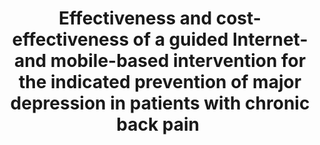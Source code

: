 --- 
abstract: '' 
authors: 
 - L Sander
 -  S Paganini
 -  J Lin
 -  schlicker
 -  admin
 -  buntrock
 -  ...
doi: '' 
featured: false 
publication: '*BMC psychiatry*, 11' 
publication_short: '' 
publishDate: '2017-01-01' 
title: 'Effectiveness and cost-effectiveness of a guided Internet-and mobile-based intervention for the indicated prevention of major depression in patients with chronic back pain ' 
url_code: '' 
url_dataset: '' 
url_pdf: '' 
url_poster: '' 
url_project: '' 
url_slides: '' 
url_source: '' 
url_video: '' 
---